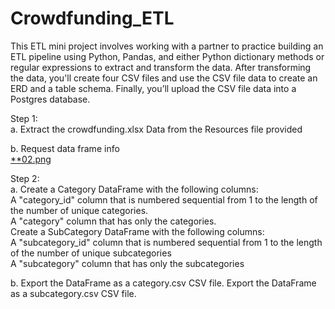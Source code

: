 # Crowdfunding_ETL

This ETL mini project involves working with a partner to practice building an ETL pipeline using Python, Pandas, and either Python dictionary methods or regular expressions to extract and transform the data. After transforming the data, you'll create four CSV files and use the CSV file data to create an ERD and a table schema. Finally, you’ll upload the CSV file data into a Postgres database.  

Step 1:   
a. Extract the crowdfunding.xlsx Data from the Resources file provided  

b. Request data frame info  
[**02.png](https://github.com/mcjauregui/Crowdfunding_ETL/blob/main/Screenshots/02.jpeg)

Step 2:  
a. Create a Category DataFrame with the following columns:  
    A "category_id" column that is numbered sequential from 1 to the length of the number of unique categories.  
    A "category" column that has only the categories.  
Create a SubCategory DataFrame with the following columns:  
    A "subcategory_id" column that is numbered sequential from 1 to the length of the number of unique subcategories  
    A "subcategory" column that has only the subcategories

















b. Export the DataFrame as a category.csv CSV file.
   Export the DataFrame as a subcategory.csv CSV file.
